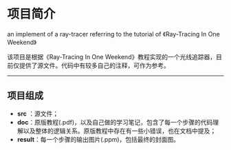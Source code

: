 # 项目简介
an implement of a ray-tracer referring to the tutorial of 《Ray-Tracing In One Weekend》  

该项目是根据《Ray-Tracing In One Weekend》教程实现的一个光线追踪器，目前仅提供了源文件。代码中有较多自己的注释，可作为参考。
***
## 项目组成
- **src** ：源文件；
- **doc**：原版教程(.pdf)，以及自己做的学习笔记，包含了每一个步骤的代码理解以及整体的逻辑关系。原版教程中存在有一些小错误，也在文档中提及；
- **result**：每一个步骤的输出图片(.ppm)，包括最终的封面图。
